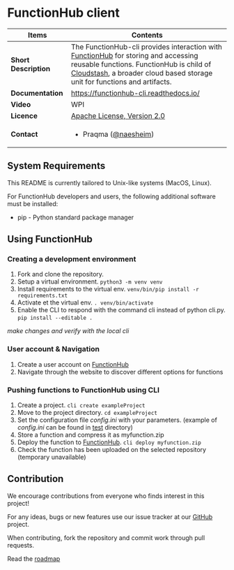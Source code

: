 # FunctionHub client 

| Items                    | Contents                                                     |
| ------------------------ | ------------------------------------------------------------ |
| **Short Description**    | The FunctionHub-cli provides interaction with [FunctionHub](https://cloudstash.io) for storing and accessing reusable functions. FunctionHub is child of [Cloudstash](https://cloudstash.io), a broader cloud based storage unit for functions and artifacts. |
| **Documentation** | https://functionhub-cli.readthedocs.io/|
| **Video** | WPI  |
| **Licence** | [Apache License, Version 2.0](https://opensource.org/licenses/Apache-2.0) |
| **Contact**              | <ul><li> Praqma ([@naesheim](https://github.com/naesheim)) </li></ul> |

## System Requirements
This README is currently tailored to Unix-like systems (MacOS, Linux). 

For FunctionHub developers and users, the following additional software must be installed: 

 - pip - Python standard package manager 
 

## Using  FunctionHub
### Creating a development environment

1.  Fork and clone the repository.
2.  Setup a virtual environment. ``python3 -m venv venv``
3.  Install requirements to the virtual env. 
``venv/bin/pip install -r requirements.txt`` 
5. Activate et the virtual env.		``. venv/bin/activate`` 
6. Enable the CLI to respond with the command cli instead of python cli.py.
``pip install --editable .``

_make changes and verify with the local cli_

### User account & Navigation
1.  Create a user account on [FunctionHub](https://cloudstash.io)  
2.  Navigate through the website to discover different options for functions

### Pushing functions to FunctionHub using CLI

1. Create a project. ``cli create exampleProject`` 
2. Move to the project directory. ``cd exampleProject`` 
3. Set the configuration file _config.ini_ with your parameters. (example of _config.ini_ can be found  in [test](test/) directory)
4. Store a function and compress it as myfunction.zip
5. Deploy the function to [FunctionHub](https://cloudstash.io). ``cli deploy myfunction.zip`` 
6. Check the function has been uploaded on the selected repository (temporary unavailable)



## Contribution
We encourage contributions from everyone who finds interest in this project!

For any ideas, bugs or new features use our issue tracker at our  [GitHub](https://github.com/radon-h2020/functionHub-client/issues)  project.

When contributing, fork the repository and commit work through pull requests.





Read the [roadmap](ROADMAP.md)
